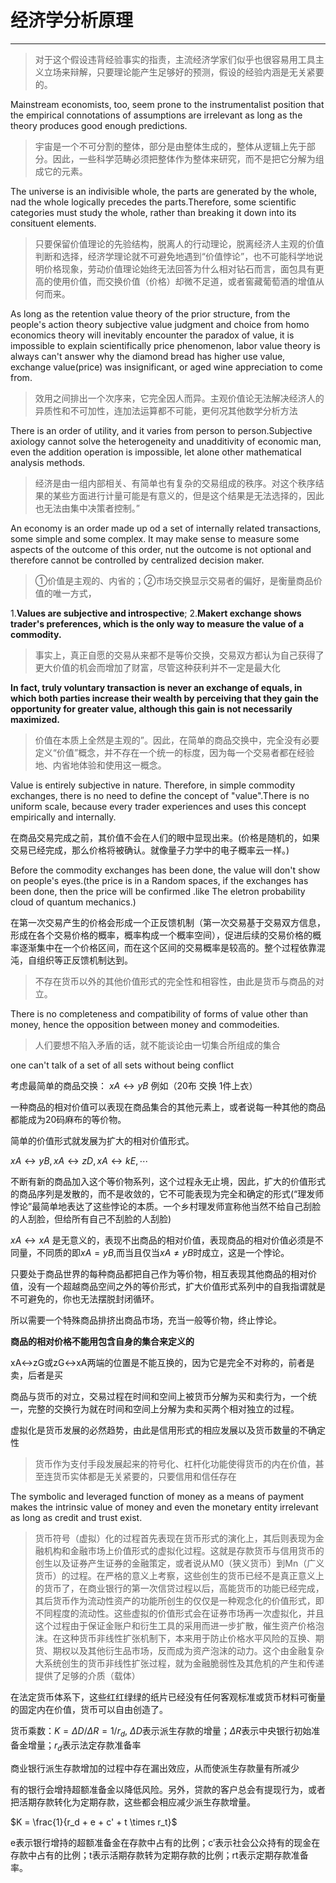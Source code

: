 # 经济学分析原理

***



> 对于这个假设违背经验事实的指责，主流经济学家们似乎也很容易用工具主义立场来辩解，只要理论能产生足够好的预测，假设的经验内涵是无关紧要的。

Mainstream economists, too, seem prone to the instrumentalist position that the empirical connotations of assumptions are irrelevant as long as the theory produces good enough predictions.



> 宇宙是一个不可分割的整体，部分是由整体生成的，整体从逻辑上先于部分。因此，一些科学范畴必须把整体作为整体来研究，而不是把它分解为组成它的元素。



The universe is an indivisible whole, the parts are generated by the whole, nad the whole logically precedes the parts.Therefore, some scientific categories must study the whole, rather than breaking it down into its consituent elements.



> 只要保留价值理论的先验结构，脱离人的行动理论，脱离经济人主观的价值判断和选择，经济学理论就不可避免地遇到“价值悖论”，也不可能科学地说明价格现象，劳动价值理论始终无法回答为什么相对钻石而言，面包具有更高的使用价值，而交换价值（价格）却微不足道，或者窖藏葡萄酒的增值从何而来。

As long as the retention value theory of the prior structure, from the people's action theory subjective value judgment and choice from homo economics theory will inevitably encounter the paradox of value, it is impossible to explain scientifically price phenomenon, labor value theory is always can't answer why the diamond bread has higher use value, exchange value(price) was insignificant, or aged wine appreciation to come from.



> 效用之间排出一个次序来，它完全因人而异。主观价值论无法解决经济人的异质性和不可加性，连加法运算都不可能，更何况其他数学分析方法

There is an order of utility, and it varies from person to person.Subjective axiology cannot solve the heterogeneity and unadditivity of economic man, even the addition operation is impossible, let alone other mathematical analysis methods.



> 经济是由一组内部相关、有简单也有复杂的交易组成的秩序。对这个秩序结果的某些方面进行计量可能是有意义的，但是这个结果是无法选择的，因此也无法由集中决策者控制。”



An economy is an order made up od a set of internally related transactions, some simple and some complex. It may make sense to measure some aspects of the outcome of this order, nut the outcome is not optional and therefore cannot be controlled by centralized decision maker.



> ①价值是主观的、内省的；②市场交换显示交易者的偏好，是衡量商品价值的唯一方式，

1.**Values are subjective and introspective**; 2.**Makert exchange shows trader's preferences, which is the only way to measure the value of a commodity.**



> 事实上，真正自愿的交易从来都不是等价交换，交易双方都认为自己获得了更大价值的机会而增加了财富，尽管这种获利并不一定是最大化



**In fact, truly voluntary transaction is never an exchange of equals, in which both parties increase their wealth by perceiving that they gain the opportunity for greater value, although this gain is not necessarily maximized.**





> 价值在本质上全然是主观的”。因此，在简单的商品交换中，完全没有必要定义“价值”概念，并不存在一个统一的标度，因为每一个交易者都在经验地、内省地体验和使用这一概念。



Value is entirely subjective in nature. Therefore, in simple commodity exchanges, there is no need to define the concept of "value".There is no uniform scale, because every trader experiences and uses this concept empirically and internally.



在商品交易完成之前，其价值不会在人们的眼中显现出来。(价格是随机的，如果交易已经完成，那么价格将被确认。就像量子力学中的电子概率云一样。)

Before the commodity exchanges has been done, the value will don't show on people's eyes.(the price is in a Random spaces, if the exchanges has been done, then the price will be confirmed .like The eletron probability cloud of quantum mechanics.)



在第一次交易产生的价格会形成一个正反馈机制（第一次交易基于交易双方信息，形成在各个交易价格的概率，概率构成一个概率空间），促进后续的交易价格的概率逐渐集中在一个价格区间，而在这个区间的交易概率是较高的。整个过程依靠混沌，自组织等正反馈机制达到。





> 不存在货币以外的其他价值形式的完全性和相容性，由此是货币与商品的对立。



There is no completeness and compatibility of forms of value other than money, hence the opposition between money and commodeities.





> 人们要想不陷入矛盾的话，就不能谈论由一切集合所组成的集合

one can't talk of a set of all sets without being conflict



考虑最简单的商品交换： $xA \leftrightarrow yB$ 例如（20布 交换 1件上衣）

一种商品的相对价值可以表现在商品集合的其他元素上，或者说每一种其他的商品都能成为20码麻布的等价物。

简单的价值形式就发展为扩大的相对价值形式。

$xA \leftrightarrow yB, xA \leftrightarrow zD, xA \leftrightarrow kE, \cdots$

不断有新的商品加入这个等价物系列，这个过程永无止境，因此，扩大的价值形式的商品序列是发散的，而不是收敛的，它不可能表现为完全和确定的形式(“理发师悖论”最简单地表达了这些悖论的本质。一个乡村理发师宣称他当然不给自己刮脸的人刮脸，但给所有自己不刮脸的人刮脸)

$xA \leftrightarrow xA$ 是无意义的，表现不出商品的相对价值，表现商品的相对价值必须是不同量，不同质的即$xA = yB$,而当且仅当$xA \ne yB$时成立，这是一个悖论。



只要处于商品世界的每种商品都把自己作为等价物，相互表现其他商品的相对价值，没有一个超越商品空间之外的等价形式，扩大价值形式系列中的自我指谓就是不可避免的，你也无法摆脱封闭循环。

所以需要一个特殊商品排挤出商品市场，充当一般等价物，终止悖论。



**商品的相对价格不能用包含自身的集合来定义的**





xA↔zG或zG↔xA两端的位置是不能互换的，因为它是完全不对称的，前者是卖，后者是买

商品与货币的对立，交易过程在时间和空间上被货币分解为买和卖行为，一个统一，完整的交换行为就在时间和空间上分解为卖和买两个相对独立的过程。







虚拟化是货币发展的必然趋势，由此是信用形式的相应发展以及货币数量的不确定性



> 货币作为支付手段发展起来的符号化、杠杆化功能使得货币的内在价值，甚至连货币实体都是无关紧要的，只要信用和信任存在

The symbolic and leveraged function of money as a means of payment makes the intrinsic value of money and even the monetary entity irrelevant as long as credit and trust exist.





> 货币符号（虚拟）化的过程首先表现在货币形式的演化上，其后则表现为金融机构和金融市场上价值形式的虚拟化过程。这就是存款货币与信用货币的创生以及证券产生证券的金融策定，或者说从M0（狭义货币）到Mn（广义货币）的过程。在严格的意义上考察，这些创生的货币已经不是真正意义上的货币了，在商业银行的第一次信贷过程以后，高能货币的功能已经完成，其后货币作为流动性资产的功能所创生的仅仅是一种观念化的价值形式，即不同程度的流动性。这些虚拟的价值形式会在证券市场再一次虚拟化，并且这个过程由于保证金账户和衍生工具的采用而进一步扩散，催生资产价格泡沫。在这种货币非线性扩张机制下，本来用于防止价格水平风险的互换、期货、期权以及其他衍生品市场，反而成为资产泡沫的动力。这个由金融复杂大系统创生的货币非线性扩张过程，就为金融脆弱性及其危机的产生和传递提供了足够的介质（载体）



在法定货币体系下，这些红红绿绿的纸片已经没有任何客观标准或货币材料可衡量的固定内在价值，货币可以自由创造了。



货币乘数：$K = \Delta D/\Delta R = 1/r_d$, $ΔD$表示派生存款的增量；$ΔR$表示中央银行初始准备金增量；$r_d$表示法定存款准备率

商业银行派生存款增加的过程中存在漏出效应，从而使派生存款量有所减少

有的银行会增持超额准备金以降低风险。另外，贷款的客户总会有提现行为，或者把活期存款转化为定期存款，这些都会相应减少派生存款增量。

$K = \frac{1}{r_d + e + c' + t \times r_t}$

e表示银行增持的超额准备金在存款中占有的比例；c′表示社会公众持有的现金在存款中占有的比例；t表示活期存款转为定期存款的比例；rt表示定期存款准备率。



